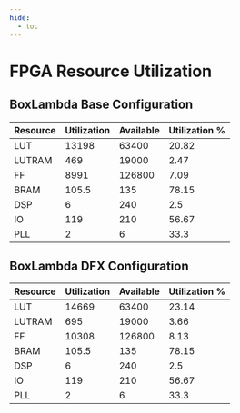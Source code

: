 ```yaml
---
hide:
  - toc
---
```


# FPGA Resource Utilization

## BoxLambda Base Configuration

| Resource | Utilization | Available | Utilization % |
|----------|-------------|-----------|---------------|
| LUT | 13198 | 63400 | 20.82 |
| LUTRAM | 469 | 19000 | 2.47 |
| FF | 8991 | 126800 | 7.09 |
| BRAM | 105.5 | 135 | 78.15 |
| DSP | 6 | 240 | 2.5 |
| IO | 119 | 210 | 56.67 |
| PLL | 2 | 6 | 33.3 |

## BoxLambda DFX Configuration

| Resource | Utilization | Available | Utilization % |
|----------|-------------|-----------|---------------|
| LUT | 14669 | 63400 | 23.14 |
| LUTRAM | 695 | 19000 | 3.66 |
| FF | 10308 | 126800 | 8.13 |
| BRAM | 105.5 | 135 | 78.15 |
| DSP | 6 | 240 | 2.5 |
| IO | 119 | 210 | 56.67 |
| PLL | 2 | 6 | 33.3 |


